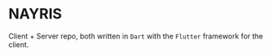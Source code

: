 # NAYRIS

Client + Server repo, both written in `Dart` with the `Flutter` framework for the client.
